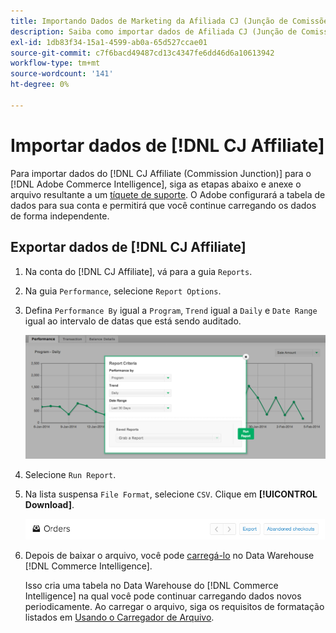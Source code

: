 ```yaml
---
title: Importando Dados de Marketing da Afiliada CJ (Junção de Comissões)
description: Saiba como importar dados de Afiliada CJ (Junção de Comissões) para o  [!DNL Commerce Intelligence].L Commerce Intelligence&rbrack;.
exl-id: 1db83f34-15a1-4599-ab0a-65d527ccae01
source-git-commit: c7f6bacd49487cd13c4347fe6dd46d6a10613942
workflow-type: tm+mt
source-wordcount: '141'
ht-degree: 0%

---
```


# Importar dados de [!DNL CJ Affiliate]

Para importar dados do [!DNL CJ Affiliate (Commission Junction)] para o [!DNL Adobe Commerce Intelligence], siga as etapas abaixo e anexe o arquivo resultante a um [tíquete de suporte](https://experienceleague.adobe.com/docs/commerce-knowledge-base/kb/troubleshooting/miscellaneous/mbi-service-policies.html). O Adobe configurará a tabela de dados para sua conta e permitirá que você continue carregando os dados de forma independente.

## Exportar dados de [!DNL CJ Affiliate]

1. Na conta do [!DNL CJ Affiliate], vá para a guia `Reports`.

1. Na guia `Performance`, selecione `Report Options`.

1. Defina `Performance By` igual a `Program`, `Trend` igual a `Daily` e `Date Range` igual ao intervalo de datas que está sendo auditado.

   ![exportar-cj-afiliar-dados](../../../assets/export-cj-affiliate-data-1.png)<!--{:.zoom}-->

1. Selecione `Run Report`.

1. Na lista suspensa `File Format`, selecione `CSV`.  Clique em **[!UICONTROL Download]**.

   ![exportar dados de afiliado do cj](../../../assets/export-an-individual-order-2.jpg)<!--{:.zoom}-->

1. Depois de baixar o arquivo, você pode [carregá-lo](../connecting-data/using-file-uploader.md) no Data Warehouse [!DNL Commerce Intelligence].

   Isso cria uma tabela no Data Warehouse do [!DNL Commerce Intelligence] na qual você pode continuar carregando dados novos periodicamente. Ao carregar o arquivo, siga os requisitos de formatação listados em [Usando o Carregador de Arquivo](../connecting-data/using-file-uploader.md).
